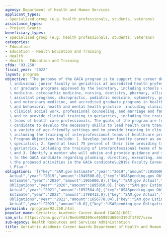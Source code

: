 ```yaml
---
agency: Department of Health and Human Services
applicant_types:
- Specialized group (e.g. health professionals, students, veterans)
assistance_types:
- Project Grants
beneficiary_types:
- Specialized group (e.g. health professionals, students, veterans)
categories:
- Education
- Education - Health Education and Training
- Health
- Health - Education and Training
cfda: '93.250'
fiscal_year: '2022'
layout: program
objective: "The purpose of the GACA program is to support the career development of\
  \ individual junior faculty in geriatrics at accredited health professions schools\
  \ or graduate programs approved by the Secretary, including schools of allopathic\
  \ medicine, osteopathic medicine, nursing, dentistry, pharmacy, allied health, physician\
  \ assistant programs, chiropractic, podiatric medicine, optometry, public health,\
  \ and veterinary medicine, and accredited graduate programs in health administration\
  \ and behavioral health and mental health practice  including clinical psychology,\
  \ clinical social work, professional counseling, and marriage and family therapy,\
  \ and to provide clinical training in geriatrics, including the training of interprofessional\
  \ teams of health care professionals. The goals of the program are for the GACA\
  \ candidate to develop the necessary skills to lead health care transformation in\
  \ a variety of age-friendly settings and to provide training in clinical geriatrics,\
  \ including the training of interprofessional teams of healthcare professionals.\
  \ Program Objectives include: 1. Develop junior faculty career as an academic geriatrics\
  \ specialist; 2. Spend at least 75 percent of their time providing training in clinical\
  \ geriatrics, including the training of interprofessional teams of healthcare professionals;\
  \ and 3. Identify a mentor who will advise and provide guidance and supervision\
  \ to the GACA candidate regarding planning, directing, executing, and evaluating\
  \ the proposed activities in the GACA candidate\u2019s Faculty Career Development\
  \ Plan."
obligations: '[{"key":"SAM.gov Estimate","year":"2019","amount":1950000.0},{"key":"SAM.gov
  Actual","year":"2019","amount":1949500.0},{"key":"USASpending.gov Obligations","year":"2019","amount":1946811.0},{"key":"SAM.gov
  Estimate","year":"2020","amount":1905000.0},{"key":"SAM.gov Actual","year":"2020","amount":1905000.0},{"key":"USASpending.gov
  Obligations","year":"2020","amount":1895050.0},{"key":"SAM.gov Estimate","year":"2021","amount":1929775.0},{"key":"SAM.gov
  Actual","year":"2021","amount":1852584.0},{"key":"USASpending.gov Obligations","year":"2021","amount":1818701.55},{"key":"SAM.gov
  Estimate","year":"2022","amount":1798412.0},{"key":"SAM.gov Actual","year":"2022","amount":1716666.0},{"key":"USASpending.gov
  Obligations","year":"2022","amount":1656778.04},{"key":"SAM.gov Estimate","year":"2023","amount":2348406.0},{"key":"SAM.gov
  Actual","year":"2023","amount":0.0},{"key":"USASpending.gov Obligations","year":"2023","amount":2172526.06}]'
permalink: /program/93.250.html
popular_name: Geriatric Academic Career Award (GACA)(K01)
sam_url: https://sam.gov/fal/0eeb498309ce465982d6504319df1707/view
sub-agency: Health Resources and Services Administration
title: Geriatric Academic Career Awards Department of Health and Human Services
---
```

